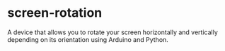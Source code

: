 # screen-rotation
A device that allows you to rotate your screen horizontally and vertically depending on its orientation using Arduino and Python.
